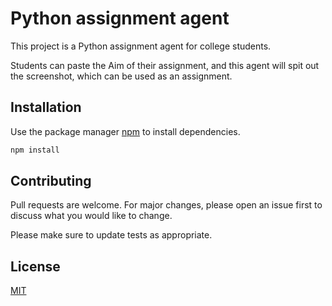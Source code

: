 # Python assignment agent

This project is a Python assignment agent for college students.

Students can paste the Aim of their assignment, and this agent will spit out the screenshot, which can be used as an assignment.

## Installation

Use the package manager [npm](https://docs.npmjs.com/downloading-and-installing-node-js-and-npm) to install dependencies.

```bash
npm install
```

## Contributing

Pull requests are welcome. For major changes, please open an issue first
to discuss what you would like to change.

Please make sure to update tests as appropriate.

## License

[MIT](https://choosealicense.com/licenses/mit/)
